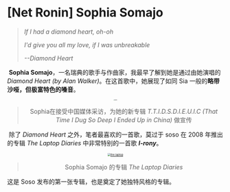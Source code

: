 # [Net Ronin] Sophia Somajo

> _If I had a diamond heart, oh-oh_
>
> *I'd give you all my love, if I was unbreakable*
>
> *--Diamond Heart*

​	**Sophia Somajo**，一名瑞典的歌手与作曲家，我最早了解到她是通过由她演唱的 *Diamond Heart (by Alan Walker)*。在这首歌中，她展现了如同 Sia 一般的**略带沙哑，但极富特色的嗓音**。

<p align="center"><a href="https://youtu.be/gFAiiNSBZsY?si=TLZBbNzPNDYldC1j"><img src="https://cdn.jsdelivr.net/gh/GensMordor/ImageDocker@main/Images/sophia.png" alt="sophia" style="zoom:15%;"/></a></p>

> <center>Sophia在接受中国媒体采访，为她的新专辑 <i>T.T.I.D.S.D.I.E.U.I.C (That Time I Dug So Deep I Ended Up in China)</i> 做宣传</center>

​	除了 *Diamond Heart* 之外，笔者最喜欢的一首歌，莫过于 soso 在 2008 年推出的专辑 *The Laptop Diaries* 中非常特别的一首歌 ***I-rony***。

<p align = "center"><a href = "https://www.youtube.com/embed/eoGCRZDO2Dw?si=H5yxRtZFv01DnUBG"><img src="https://cdn.jsdelivr.net/gh/GensMordor/ImageDocker@main/Images/the%20laptop.jpg" alt="the laptop" style="zoom:45%;" /></a></p>

> <center>Sophia Somajo 的专辑 <i>The Laptop Diaries</i></center> 

这是 Soso 发布的第一张专辑，也是奠定了她独特风格的专辑。
